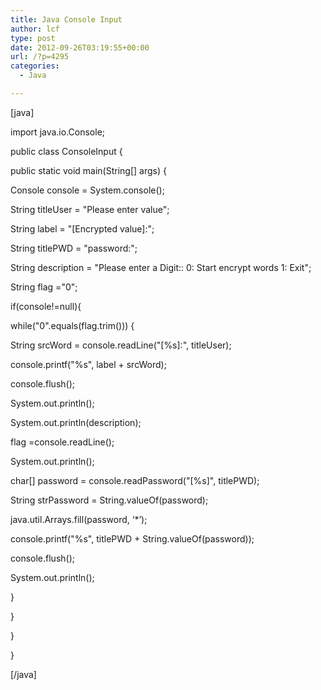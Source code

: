 ```yaml
---
title: Java Console Input
author: lcf
type: post
date: 2012-09-26T03:19:55+00:00
url: /?p=4295
categories:
  - Java

---
```

[java]

import java.io.Console;

public class ConsoleInput {

public static void main(String[] args) {
   
Console console = System.console();
   
String titleUser = "Please enter value";
   
String label = "[Encrypted value]:";
   
String titlePWD = "password:";
   
String description = "Please enter a Digit:: 0: Start encrypt words 1: Exit";
   
String flag ="0";
   
if(console!=null){
   
while("0".equals(flag.trim())) {
   
String srcWord = console.readLine("[%s]:", titleUser);

console.printf("%s", label + srcWord);
   
console.flush();
   
System.out.println();
   
System.out.println(description);
   
flag =console.readLine();
   
System.out.println();

char[] password = console.readPassword("[%s]", titlePWD);
   
String strPassword = String.valueOf(password);
   
java.util.Arrays.fill(password, &#8216;*&#8217;);

console.printf("%s", titlePWD + String.valueOf(password));
   
console.flush();
   
System.out.println();
   
}
   
}
   
}
  
}

[/java]